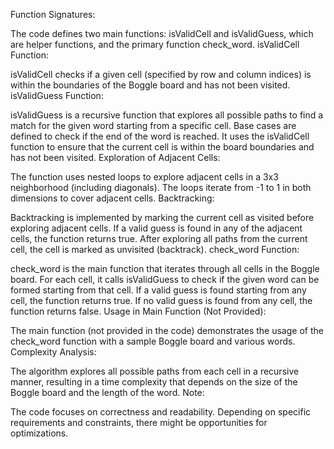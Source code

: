 Function Signatures:

The code defines two main functions: isValidCell and isValidGuess, which are helper functions, and the primary function check_word.
isValidCell Function:

isValidCell checks if a given cell (specified by row and column indices) is within the boundaries of the Boggle board and has not been visited.
isValidGuess Function:

isValidGuess is a recursive function that explores all possible paths to find a match for the given word starting from a specific cell.
Base cases are defined to check if the end of the word is reached.
It uses the isValidCell function to ensure that the current cell is within the board boundaries and has not been visited.
Exploration of Adjacent Cells:

The function uses nested loops to explore adjacent cells in a 3x3 neighborhood (including diagonals).
The loops iterate from -1 to 1 in both dimensions to cover adjacent cells.
Backtracking:

Backtracking is implemented by marking the current cell as visited before exploring adjacent cells.
If a valid guess is found in any of the adjacent cells, the function returns true.
After exploring all paths from the current cell, the cell is marked as unvisited (backtrack).
check_word Function:

check_word is the main function that iterates through all cells in the Boggle board.
For each cell, it calls isValidGuess to check if the given word can be formed starting from that cell.
If a valid guess is found starting from any cell, the function returns true.
If no valid guess is found from any cell, the function returns false.
Usage in Main Function (Not Provided):

The main function (not provided in the code) demonstrates the usage of the check_word function with a sample Boggle board and various words.
Complexity Analysis:

The algorithm explores all possible paths from each cell in a recursive manner, resulting in a time complexity that depends on the size of the Boggle board and the length of the word.
Note:

The code focuses on correctness and readability. Depending on specific requirements and constraints, there might be opportunities for optimizations.
